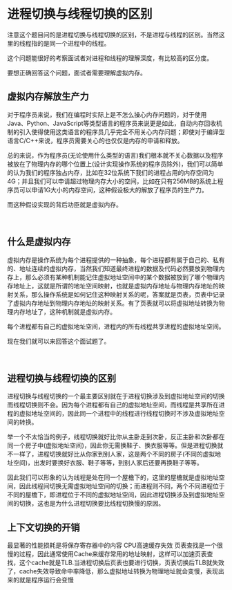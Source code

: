 # 进程切换与线程切换的区别

注意这个题目问的是进程切换与线程切换的区别，不是进程与线程的区别。当然这里的线程指的是同一个进程中的线程。

这个问题能很好的考察面试者对进程和线程的理解深度，有比较高的区分度。

要想正确回答这个问题，面试者需要理解虚拟内存。

## 虚拟内存解放生产力
对于程序员来说，我们在编程时实际上是不怎么操心内存问题的，对于使用Java、Python、JavaScript等类型语言的程序员来说更是如此，自动内存回收机制的引入使得使用这类语言的程序员几乎完全不用关心内存问题；即使对于编译型语言C/C++来说，程序员需要关心的也仅仅是内存的申请和释放。

总的来说，作为程序员(无论使用什么类型的语言)我们根本就不关心数据以及程序被放在了物理内存的哪个位置上(设计实现操作系统的程序员除外)，我们可以简单的认为我们的程序独占内存，比如在32位系统下我们的进程占用的内存空间为4G；并且我们可以申请超过物理内存大小的空间，比如在只有256MB的系统上程序员可以申请1G大小的内存空间，这种假设极大的解放了程序员的生产力。

而这种假设实现的背后功臣就是虚拟内存。

 

## 什么是虚拟内存
虚拟内存是操作系统为每个进程提供的一种抽象，每个进程都有属于自己的、私有的、地址连续的虚拟内存，当然我们知道最终进程的数据及代码必然要放到物理内存上，那么必须有某种机制能记住虚拟地址空间中的某个数据被放到了哪个物理内存地址上，这就是所谓的地址空间映射，也就是虚拟内存地址与物理内存地址的映射关系，那么操作系统是如何记住这种映射关系的呢，答案就是页表，页表中记录了虚拟内存地址到物理内存地址的映射关系。有了页表就可以将虚拟地址转换为物理内存地址了，这种机制就是虚拟内存。

每个进程都有自己的虚拟地址空间，进程内的所有线程共享进程的虚拟地址空间。

现在我们就可以来回答这个面试题了。

 

## 进程切换与线程切换的区别
进程切换与线程切换的一个最主要区别就在于进程切换涉及到虚拟地址空间的切换而线程切换则不会。因为每个进程都有自己的虚拟地址空间，而线程是共享所在进程的虚拟地址空间的，因此同一个进程中的线程进行线程切换时不涉及虚拟地址空间的转换。

举一个不太恰当的例子，线程切换就好比你从主卧走到次卧，反正主卧和次卧都在同一个房子中(虚拟地址空间)，因此你无需换鞋子、换衣服等等。但是进程切换就不一样了，进程切换就好比从你家到别人家，这是两个不同的房子(不同的虚拟地址空间)，出发时要换好衣服、鞋子等等，到别人家后还要再换鞋子等等。

因此我们可以形象的认为线程是处在同一个屋檐下的，这里的屋檐就是虚拟地址空间，因此线程间切换无需虚拟地址空间的切换；而进程则不同，两个不同进程位于不同的屋檐下，即进程位于不同的虚拟地址空间，因此进程切换涉及到虚拟地址空间的切换，这也是为什么进程切换要比线程切换慢的原因。

## 上下文切换的开销
最显著的性能损耗是将保存寄存器中的内容
CPU高速缓存失效
页表查找是一个很慢的过程，因此通常使用Cache来缓存常用的地址映射，这样可以加速页表查找，这个cache就是TLB.当进程切换后页表也要进行切换，页表切换后TLB就失效了，cache失效导致命中率降低，那么虚拟地址转换为物理地址就会变慢，表现出来的就是程序运行会变慢
